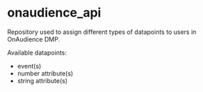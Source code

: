 # onaudience_api

Repository used to assign different types of datapoints to users in OnAudience DMP.

Available datapoints:
- event(s)
- number attribute(s)
- string attribute(s)

